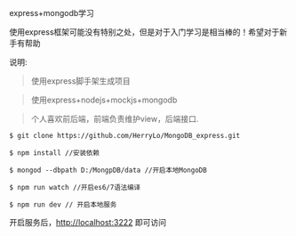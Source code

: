 express+mongodb学习

使用express框架可能没有特别之处，但是对于入门学习是相当棒的！希望对于新手有帮助

说明:
> 使用express脚手架生成项目

> 使用express+nodejs+mockjs+mongodb

> 个人喜欢前后端，前端负责维护view，后端接口.

```
$ git clone https://github.com/HerryLo/MongoDB_express.git

$ npm install //安装依赖

$ mongod --dbpath D:/MongpDB/data //开启本地MongoDB

$ npm run watch //开启es6/7语法编译

$ npm run dev // 开启本地服务
```

开启服务后，[http://localhost:3222](http://localhost:3222) 即可访问
